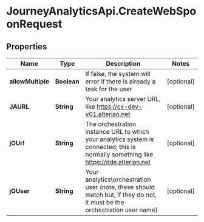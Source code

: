 # JourneyAnalyticsApi.CreateWebSpoonRequest

## Properties

Name | Type | Description | Notes
------------ | ------------- | ------------- | -------------
**allowMultiple** | **Boolean** | If false, the system will error if there is already a task for the user | [optional] 
**JAURL** | **String** | Your analytics server URL, like https://cx-dev-v01.alterian.net | [optional] 
**jOUrl** | **String** | The orchestration instance URL to which your analytics system is connected; this is normally something like https://dde.alterian.net | [optional] 
**jOUser** | **String** | Your analytics\\orchestration user (note, these should match but, if they do not, it must be the orchestration user name) | [optional] 


